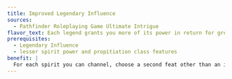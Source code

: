 ```yaml
---
title: Improved Legendary Influence
sources:
  - Pathfinder Roleplaying Game Ultimate Intrigue
flavor_text: Each legend grants you more of its power in return for greater influence.
prerequisites:
  - Legendary Influence
  - lesser spirit power and propitiation class features
benefit: |
  For each spirit you can channel, choose a second feat other than an item creation feat. Whenever you allow a spirit to gain 1 point of influence over you to gain that spirit's associated feat via Legendary Influence, you can allow that spirit to gain 1 additional point of influence over you to gain the second feat.
---
```


